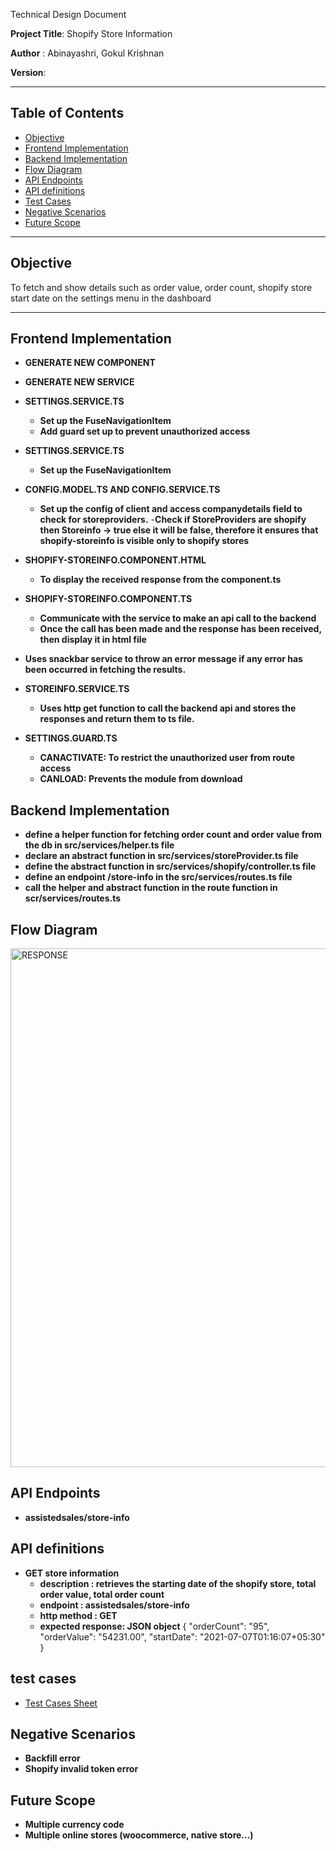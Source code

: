Technical Design Document

**Project Title**: Shopify Store Information 

**Author** : Abinayashri, Gokul Krishnan

**Version**:

---

## Table of Contents

- [Objective](#Objective)
- [Frontend Implementation](#Frontend-Implementation)
- [Backend Implementation](#Backend-Implementation)
- [Flow Diagram](#Flow-Diagram)
- [API Endpoints](#API-Endpoints)
- [API definitions](#API-definitions)
- [Test Cases](#test-cases)
- [Negative Scenarios](#Negative-Scenarios)
- [Future Scope](#Future-Scope)

  
---

## **Objective**

  To fetch and show details such as order value, order count, shopify store start date on the settings menu in the dashboard
  
---

## **Frontend Implementation**

- **GENERATE NEW COMPONENT**

- **GENERATE NEW SERVICE**

- **SETTINGS.SERVICE.TS**
  - **Set up the FuseNavigationItem**
  - **Add guard set up to prevent unauthorized access**
 
- **SETTINGS.SERVICE.TS**
  - **Set up the FuseNavigationItem**

- **CONFIG.MODEL.TS AND CONFIG.SERVICE.TS**
  - **Set up the config of client and access companydetails field to check for storeproviders.**
  -**Check if StoreProviders are shopify then Storeinfo -> true else it will be false, therefore it ensures that shopify-storeinfo is visible only to shopify stores**
    
- **SHOPIFY-STOREINFO.COMPONENT.HTML**
  - **To display the received response from the component.ts**

- **SHOPIFY-STOREINFO.COMPONENT.TS**
  - **Communicate with the service to make an api call to the backend**
  - **Once the call has been made and the response has been received, then display it in html file**
- **Uses snackbar service to throw an error message if any error has been occurred in fetching the results.**
  
- **STOREINFO.SERVICE.TS**
  - **Uses http get function to call the backend api and stores the responses and return them to ts file.**

- **SETTINGS.GUARD.TS**
  - **CANACTIVATE: To restrict the unauthorized user from route access**
  - **CANLOAD: Prevents the module from download**

## **Backend Implementation**

- **define a helper function for fetching order count and order value from the db in src/services/helper.ts file**
- **declare an abstract function in src/services/storeProvider.ts file**
- **define the abstract function in src/services/shopify/controller.ts file**
- **define an endpoint /store-info in the src/services/routes.ts file**
- **call the helper and abstract function in the route function in scr/services/routes.ts**

## **Flow Diagram**
<img width="830" alt="RESPONSE" src="https://github.com/user-attachments/assets/5e7609f0-7ae1-4e42-9498-5e05c10372a5">

## **API Endpoints**
- **assistedsales/store-info**

## **API definitions**

- **GET store information**
	- **description : retrieves the starting date of the shopify store, total order value, total order count**
	- **endpoint :  assistedsales/store-info**
	- **http method : GET**
	- **expected response: JSON object**
		{
		    "orderCount": "95",
		    "orderValue": "54231.00",
		    "startDate": "2021-07-07T01:16:07+05:30"
		}



## **test cases**
- [Test Cases Sheet](https://docs.google.com/spreadsheets/d/15NVqq-XLavCbmZvw9VY_tzrJRTe7o6avAdgONywKpUo/edit?gid=0#gid=0)

## **Negative Scenarios**

- **Backfill error**
- **Shopify invalid token error**

## **Future Scope**

- **Multiple currency code**
- **Multiple online stores (woocommerce, native store...)**
